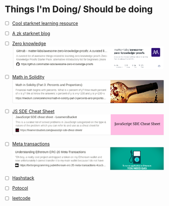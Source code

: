 # Things I'm Doing/ Should be doing

- [ ] [Cool starknet learning resource](https://learn.0xparc.org/)
- [ ] [A zk starknet blog](https://hackmd.io/@dcbuild3r/Bkj2L02uq)
- [ ] [Zero knowledge](https://github.com/matter-labs/awesome-zero-knowledge-proofs)
      ![](assets/2022-08-22-15-55-56.png)
- [ ] [Math in Solidity](https://medium.com/coinmonks/math-in-solidity-part-3-percents-and-proportions-4db014e080b1)
      ![](assets/2022-08-22-15-54-42.png)
- [ ] [JS SDE Cheat Sheet](https://learnersbucket.com/javascript-sde-cheat-sheet/)
      ![](assets/2022-08-22-15-55-08.png)
- [ ] [Meta transactions](https://betterprogramming.pub/ethereum-erc-20-meta-transactions-4cacbb3630ee)
      ![](assets/2022-08-22-15-54-16.png)
- [ ] [Hashstack](https://blog.hashstack.finance/deconstructing-hashstacks-dynamic-interest-algorithm-dial/)

- [ ] [Potocol](https://github.com/0xHashstack/whitepaper/tree/main/Open%20protocol/v1.0%5Bdraft%5D)
- [ ] [leetcode](https://www.linkedin.com/posts/guptanikita16_google-online-assessment-questions-activity-6971158521694367744-WNpg?utm_source=share&utm_medium=member_android)
